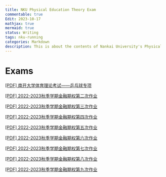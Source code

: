 ```yaml
---
title: NKU Physical Education Theory Exam
commentable: true
Edit: 2023-10-17
mathjax: true
mermaid: true
status: Writing
tags: nku-running
categories: Markdown
description: This is about the contents of Nankai University's Physical Education Theory Exam.
---
```


# Exams

<p><a href="https://ssskz.github.io/materials/体育理论考试/[乒乓球].xls" target="_blank">[PDF] 南开大学体育理论考试——乒乓球专项 </a></p>

<p><a href="https://ssskz.github.io/materials/金融期权/金融期权02.pdf" target="_blank">[PDF] 2022-2023秋季学期金融期权第二次作业 </a></p>

<p><a href="https://ssskz.github.io/materials/金融期权/金融期权03.pdf" target="_blank">[PDF] 2022-2023秋季学期金融期权第三次作业 </a></p>

<p><a href="https://ssskz.github.io/materials/金融期权/金融期权04.pdf" target="_blank">[PDF] 2022-2023秋季学期金融期权第四次作业 </a></p>

<p><a href="https://ssskz.github.io/materials/金融期权/金融期权05.pdf" target="_blank">[PDF] 2022-2023秋季学期金融期权第五次作业 </a></p>

<p><a href="https://ssskz.github.io/materials/金融期权/金融期权06.pdf" target="_blank">[PDF] 2022-2023秋季学期金融期权第六次作业 </a></p>

<p><a href="https://ssskz.github.io/materials/金融期权/金融期权07.pdf" target="_blank">[PDF] 2022-2023秋季学期金融期权第七次作业 </a></p>

<p><a href="https://ssskz.github.io/materials/金融期权/金融期权08.pdf" target="_blank">[PDF] 2022-2023秋季学期金融期权第八次作业 </a></p>

<p><a href="https://ssskz.github.io/materials/金融期权/金融期权09.pdf" target="_blank">[PDF] 2022-2023秋季学期金融期权第九次作业 </a></p>
